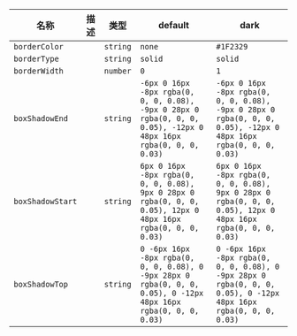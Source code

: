 | 名称 | 描述 | 类型 | default | dark |
|---|---|---|---|---|
| `borderColor` |  | `string` | `none` | `#1F2329` |
| `borderType` |  | `string` | `solid` | `solid` |
| `borderWidth` |  | `number` | `0` | `1` |
| `boxShadowEnd` |  | `string` | `-6px 0 16px -8px rgba(0, 0, 0, 0.08), -9px 0 28px 0 rgba(0, 0, 0, 0.05), -12px 0 48px 16px rgba(0, 0, 0, 0.03)` | `-6px 0 16px -8px rgba(0, 0, 0, 0.08), -9px 0 28px 0 rgba(0, 0, 0, 0.05), -12px 0 48px 16px rgba(0, 0, 0, 0.03)` |
| `boxShadowStart` |  | `string` | `6px 0 16px -8px rgba(0, 0, 0, 0.08), 9px 0 28px 0 rgba(0, 0, 0, 0.05), 12px 0 48px 16px rgba(0, 0, 0, 0.03)` | `6px 0 16px -8px rgba(0, 0, 0, 0.08), 9px 0 28px 0 rgba(0, 0, 0, 0.05), 12px 0 48px 16px rgba(0, 0, 0, 0.03)` |
| `boxShadowTop` |  | `string` | `0 -6px 16px -8px rgba(0, 0, 0, 0.08), 0 -9px 28px 0 rgba(0, 0, 0, 0.05), 0 -12px 48px 16px rgba(0, 0, 0, 0.03)` | `0 -6px 16px -8px rgba(0, 0, 0, 0.08), 0 -9px 28px 0 rgba(0, 0, 0, 0.05), 0 -12px 48px 16px rgba(0, 0, 0, 0.03)` |
